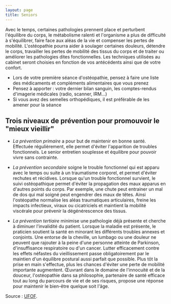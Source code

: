 ```yaml
---
layout: page
title: Seniors
---
```


Avec le temps, certaines pathologies prennent place et perturbent l'équilibre du corps,
le métabolisme ralenti et l'organisme a plus de difficulté à s'équilibrer, faire face aux aléas de la vie et compenser les pertes de mobilité.
L'ostéopathie pourra aider à soulager certaines douleurs, détendre le corps, travailler les pertes de mobilité des tissus du corps et de traiter ou améliorer les pathologies dites fonctionnelles.
Les techniques utilisées au cabinet seront choisies en fonction de vos antécédents ainsi que de votre confort.

- Lors de votre première séance d'ostéopathie, pensez à faire une liste des médicaments et compléments alimentaires que vous prenez
- Pensez à apporter : votre dernier bilan sanguin, les comptes-rendus d'imagerie médicales (radio, scanner, IRM...)
- Si vous avez des semelles orthopédiques, il est préférable de les amener pour la séance

## Trois niveaux de prévention pour promouvoir le "mieux vieillir"

- _La prévention primaire_ a pour but de maintenir en bonne santé.
  Effectuée régulièrement, elle permet d'éviter l'apparition de troubles fonctionnels.
  Le senior entretien souplesse et équilibre pour pouvoir vivre sans contrainte.


- _La prévention secondaire_ soigne le trouble fonctionnel qui est apparu avec le temps ou suite à un traumatisme corporel,
  et permet d'éviter rechutes et récidives.
  Lorsque qu'un trouble fonctionnel survient, le suivi ostéopathique permet d'éviter la propagation des maux apparus en d'autres points du corps.
  Par exemple, une chute peut entrainer un mal de dos qui mal soigné peut engendrer des maux de têtes.
  Ainsi l'ostéopathe normalise les aléas traumatiques articulaires, freine les impacts infectieux, viraux ou cicatriciels
  et maintient la mobilité viscérale pour prévenir la dégénérescence des tissus.


- _La prévention tertiaire_ minimise une pathologie déjà présente et cherche à diminuer l'invalidité du patient.
  Lorsque la maladie est présente, le praticien soutient la santé en minorant les différents troubles annexes et conjoints.
  Une entorse de la cheville, un lumbago ou une douleur ne peuvent que rajouter à la peine d'une personne atteinte de Parkinson,
  d'insuffisance respiratoire ou d'un cancer.
  Lutter efficacement contre les effets néfastes du vieillissement passe obligatoirement par le maintien d'un équilibre postural aussi parfait que possible.
  Plus tôt la prise en main s'effectue, plus les chances d'éviter une perte de mobilité importante augmentent.
  Œuvrant dans le domaine de l'innocuité et de la douceur, l'ostéopathie dans sa philosophie, partenaire de santé efficace
  tout au long du parcours de vie et de ses risques, propose une réponse pour maintenir le bien-être quelque soit l'âge.

Source : [UFOF](http://www.osteofrance.com/osteopathie/bienvieillir/).
